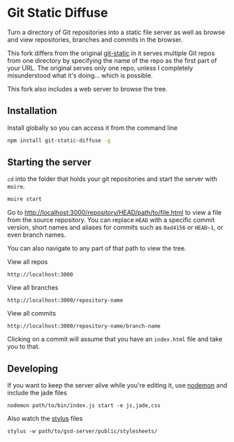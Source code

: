 Git Static Diffuse
====

Turn a directory of Git repositories into a static file server as well as browse and view repositories, branches and commits in the browser. 

This fork differs from the original [git-static](https://github.com/mbostock/git-static) in it serves multiple Git repos from one directory by specifying the name of the repo as the first part of your URL. The original serves only one repo, unless I completely misunderstood what it's doing... which is possible.

This fork also includes a web server to browse the tree.

## Installation

Install globally so you can access it from the command line

````bash
npm install git-static-diffuse -g
````

## Starting the server

`cd` into the folder that holds your git repositories and start the server with `moire`.

```bash
moire start
```

Go to <http://localhost:3000/repository/HEAD/path/to/file.html> to view a file from the source repository. You can replace `HEAD` with a specific commit version, short names and aliases for commits such as `0ad4156` or `HEAD~1`, or even branch names.

You can also navigate to any part of that path to view the tree.

View all repos

````
http://localhost:3000
````

View all branches

````
http://localhost:3000/repository-name
````

View all commits

````
http://localhost:3000/repository-name/branch-name
````

Clicking on a commit will assume that you have an `index.html` file and take you to that.

## Developing

If you want to keep the server alive while you're editing it, use [nodemon](https://github.com/remy/nodemon) and include the jade files

````
nodemon path/to/bin/index.js start -e js,jade,css
````

Also watch the [stylus](http://learnboost.github.io/stylus/) files

````
stylus -w path/to/gsd-server/public/stylesheets/
````
